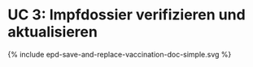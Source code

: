 # UC 3: Impfdossier verifizieren und aktualisieren

<div>{% include epd-save-and-replace-vaccination-doc-simple.svg %}</div>

